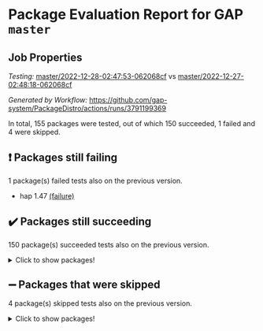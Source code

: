 # Package Evaluation Report for GAP `master`

## Job Properties

*Testing:* [master/2022-12-28-02:47:53-062068cf](https://github.com/gap-system/PackageDistro/blob/data/reports/master/2022-12-28-02:47:53-062068cf) vs [master/2022-12-27-02:48:18-062068cf](https://github.com/gap-system/PackageDistro/blob/data/reports/master/2022-12-27-02:48:18-062068cf)

*Generated by Workflow:* https://github.com/gap-system/PackageDistro/actions/runs/3791199369

In total, 155 packages were tested, out of which 150 succeeded, 1 failed and 4 were skipped.

## :exclamation: Packages still failing

1 package(s) failed tests also on the previous version.
- hap 1.47 [(failure)](https://github.com/gap-system/PackageDistro/actions/runs/3791199369/jobs/6446556965)

## :heavy_check_mark: Packages still succeeding

150 package(s) succeeded tests also on the previous version.
<details><summary>Click to show packages!</summary>

- 4ti2interface 2022.09-01 [(success)](https://github.com/gap-system/PackageDistro/actions/runs/3791199369/jobs/6446552452)
- ace 5.6.1 [(success)](https://github.com/gap-system/PackageDistro/actions/runs/3791199369/jobs/6446552540)
- aclib 1.3.2 [(success)](https://github.com/gap-system/PackageDistro/actions/runs/3791199369/jobs/6446552603)
- agt 0.3 [(success)](https://github.com/gap-system/PackageDistro/actions/runs/3791199369/jobs/6446552682)
- alnuth 3.2.1 [(success)](https://github.com/gap-system/PackageDistro/actions/runs/3791199369/jobs/6446552737)
- anupq 3.2.6 [(success)](https://github.com/gap-system/PackageDistro/actions/runs/3791199369/jobs/6446552775)
- atlasrep 2.1.6 [(success)](https://github.com/gap-system/PackageDistro/actions/runs/3791199369/jobs/6446552839)
- autodoc 2022.10.20 [(success)](https://github.com/gap-system/PackageDistro/actions/runs/3791199369/jobs/6446552908)
- automata 1.15 [(success)](https://github.com/gap-system/PackageDistro/actions/runs/3791199369/jobs/6446552978)
- automgrp 1.3.2 [(success)](https://github.com/gap-system/PackageDistro/actions/runs/3791199369/jobs/6446553025)
- autpgrp 1.11 [(success)](https://github.com/gap-system/PackageDistro/actions/runs/3791199369/jobs/6446553101)
- cap 2022.12-15 [(success)](https://github.com/gap-system/PackageDistro/actions/runs/3791199369/jobs/6446553157)
- caratinterface 2.3.4 [(success)](https://github.com/gap-system/PackageDistro/actions/runs/3791199369/jobs/6446553217)
- cddinterface 2022.11.01 [(success)](https://github.com/gap-system/PackageDistro/actions/runs/3791199369/jobs/6446553295)
- circle 1.6.5 [(success)](https://github.com/gap-system/PackageDistro/actions/runs/3791199369/jobs/6446553340)
- classicpres 1.22 [(success)](https://github.com/gap-system/PackageDistro/actions/runs/3791199369/jobs/6446553386)
- cohomolo 1.6.10 [(success)](https://github.com/gap-system/PackageDistro/actions/runs/3791199369/jobs/6446553442)
- congruence 1.2.4 [(success)](https://github.com/gap-system/PackageDistro/actions/runs/3791199369/jobs/6446553503)
- corelg 1.56 [(success)](https://github.com/gap-system/PackageDistro/actions/runs/3791199369/jobs/6446553554)
- crime 1.6 [(success)](https://github.com/gap-system/PackageDistro/actions/runs/3791199369/jobs/6446553623)
- crisp 1.4.6 [(success)](https://github.com/gap-system/PackageDistro/actions/runs/3791199369/jobs/6446553713)
- crypting 0.10.4 [(success)](https://github.com/gap-system/PackageDistro/actions/runs/3791199369/jobs/6446553799)
- cryst 4.1.25 [(success)](https://github.com/gap-system/PackageDistro/actions/runs/3791199369/jobs/6446553862)
- crystcat 1.1.10 [(success)](https://github.com/gap-system/PackageDistro/actions/runs/3791199369/jobs/6446553953)
- ctbllib 1.3.4 [(success)](https://github.com/gap-system/PackageDistro/actions/runs/3791199369/jobs/6446554026)
- cubefree 1.19 [(success)](https://github.com/gap-system/PackageDistro/actions/runs/3791199369/jobs/6446554120)
- curlinterface 2.3.1 [(success)](https://github.com/gap-system/PackageDistro/actions/runs/3791199369/jobs/6446554207)
- cvec 2.7.6 [(success)](https://github.com/gap-system/PackageDistro/actions/runs/3791199369/jobs/6446554278)
- datastructures 0.3.0 [(success)](https://github.com/gap-system/PackageDistro/actions/runs/3791199369/jobs/6446554355)
- deepthought 1.0.6 [(success)](https://github.com/gap-system/PackageDistro/actions/runs/3791199369/jobs/6446554433)
- design 1.7 [(success)](https://github.com/gap-system/PackageDistro/actions/runs/3791199369/jobs/6446554509)
- difsets 2.3.1 [(success)](https://github.com/gap-system/PackageDistro/actions/runs/3791199369/jobs/6446554596)
- digraphs 1.6.1 [(success)](https://github.com/gap-system/PackageDistro/actions/runs/3791199369/jobs/6446554680)
- edim 1.3.6 [(success)](https://github.com/gap-system/PackageDistro/actions/runs/3791199369/jobs/6446554772)
- example 4.3.2 [(success)](https://github.com/gap-system/PackageDistro/actions/runs/3791199369/jobs/6446554852)
- examplesforhomalg 2022.11-01 [(success)](https://github.com/gap-system/PackageDistro/actions/runs/3791199369/jobs/6446554963)
- factint 1.6.3 [(success)](https://github.com/gap-system/PackageDistro/actions/runs/3791199369/jobs/6446555074)
- ferret 1.0.9 [(success)](https://github.com/gap-system/PackageDistro/actions/runs/3791199369/jobs/6446555191)
- fga 1.4.0 [(success)](https://github.com/gap-system/PackageDistro/actions/runs/3791199369/jobs/6446555305)
- fining 1.5.4 [(success)](https://github.com/gap-system/PackageDistro/actions/runs/3791199369/jobs/6446555398)
- float 1.0.3 [(success)](https://github.com/gap-system/PackageDistro/actions/runs/3791199369/jobs/6446555500)
- format 1.4.3 [(success)](https://github.com/gap-system/PackageDistro/actions/runs/3791199369/jobs/6446555576)
- forms 1.2.9 [(success)](https://github.com/gap-system/PackageDistro/actions/runs/3791199369/jobs/6446555667)
- fplsa 1.2.5 [(success)](https://github.com/gap-system/PackageDistro/actions/runs/3791199369/jobs/6446555761)
- fr 2.4.12 [(success)](https://github.com/gap-system/PackageDistro/actions/runs/3791199369/jobs/6446555865)
- francy 1.2.5 [(success)](https://github.com/gap-system/PackageDistro/actions/runs/3791199369/jobs/6446555961)
- fwtree 1.3 [(success)](https://github.com/gap-system/PackageDistro/actions/runs/3791199369/jobs/6446556052)
- gapdoc 1.6.6 [(success)](https://github.com/gap-system/PackageDistro/actions/runs/3791199369/jobs/6446556143)
- gauss 2022.12-01 [(success)](https://github.com/gap-system/PackageDistro/actions/runs/3791199369/jobs/6446556236)
- gaussforhomalg 2022.08-03 [(success)](https://github.com/gap-system/PackageDistro/actions/runs/3791199369/jobs/6446556302)
- gbnp 1.0.5 [(success)](https://github.com/gap-system/PackageDistro/actions/runs/3791199369/jobs/6446556370)
- generalizedmorphismsforcap 2022.12-01 [(success)](https://github.com/gap-system/PackageDistro/actions/runs/3791199369/jobs/6446556434)
- genss 1.6.8 [(success)](https://github.com/gap-system/PackageDistro/actions/runs/3791199369/jobs/6446556533)
- gradedmodules 2022.09-02 [(success)](https://github.com/gap-system/PackageDistro/actions/runs/3791199369/jobs/6446556589)
- gradedringforhomalg 2022.11-01 [(success)](https://github.com/gap-system/PackageDistro/actions/runs/3791199369/jobs/6446556652)
- grape 4.9.0 [(success)](https://github.com/gap-system/PackageDistro/actions/runs/3791199369/jobs/6446556718)
- groupoids 1.71 [(success)](https://github.com/gap-system/PackageDistro/actions/runs/3791199369/jobs/6446556766)
- grpconst 2.6.3 [(success)](https://github.com/gap-system/PackageDistro/actions/runs/3791199369/jobs/6446556811)
- guarana 0.96.3 [(success)](https://github.com/gap-system/PackageDistro/actions/runs/3791199369/jobs/6446556860)
- guava 3.17 [(success)](https://github.com/gap-system/PackageDistro/actions/runs/3791199369/jobs/6446556908)
- hapcryst 0.1.15 [(success)](https://github.com/gap-system/PackageDistro/actions/runs/3791199369/jobs/6446557014)
- hecke 1.5.3 [(success)](https://github.com/gap-system/PackageDistro/actions/runs/3791199369/jobs/6446557082)
- help 3.5 [(success)](https://github.com/gap-system/PackageDistro/actions/runs/3791199369/jobs/6446557127)
- homalg 2022.12-02 [(success)](https://github.com/gap-system/PackageDistro/actions/runs/3791199369/jobs/6446557182)
- homalgtocas 2022.11-02 [(success)](https://github.com/gap-system/PackageDistro/actions/runs/3791199369/jobs/6446557222)
- idrel 2.44 [(success)](https://github.com/gap-system/PackageDistro/actions/runs/3791199369/jobs/6446557263)
- images 1.3.1 [(success)](https://github.com/gap-system/PackageDistro/actions/runs/3791199369/jobs/6446557311)
- intpic 0.3.0 [(success)](https://github.com/gap-system/PackageDistro/actions/runs/3791199369/jobs/6446557357)
- io 4.8.0 [(success)](https://github.com/gap-system/PackageDistro/actions/runs/3791199369/jobs/6446557407)
- io_forhomalg 2022.11-01 [(success)](https://github.com/gap-system/PackageDistro/actions/runs/3791199369/jobs/6446557461)
- irredsol 1.4.4 [(success)](https://github.com/gap-system/PackageDistro/actions/runs/3791199369/jobs/6446557505)
- json 2.1.1 [(success)](https://github.com/gap-system/PackageDistro/actions/runs/3791199369/jobs/6446557548)
- jupyterkernel 1.4.1 [(success)](https://github.com/gap-system/PackageDistro/actions/runs/3791199369/jobs/6446557595)
- jupyterviz 1.5.6 [(success)](https://github.com/gap-system/PackageDistro/actions/runs/3791199369/jobs/6446557636)
- kan 1.34 [(success)](https://github.com/gap-system/PackageDistro/actions/runs/3791199369/jobs/6446557686)
- kbmag 1.5.10 [(success)](https://github.com/gap-system/PackageDistro/actions/runs/3791199369/jobs/6446557744)
- laguna 3.9.5 [(success)](https://github.com/gap-system/PackageDistro/actions/runs/3791199369/jobs/6446557803)
- liealgdb 2.2.1 [(success)](https://github.com/gap-system/PackageDistro/actions/runs/3791199369/jobs/6446557850)
- liepring 2.8 [(success)](https://github.com/gap-system/PackageDistro/actions/runs/3791199369/jobs/6446557908)
- liering 2.4.2 [(success)](https://github.com/gap-system/PackageDistro/actions/runs/3791199369/jobs/6446557977)
- linearalgebraforcap 2022.12-04 [(success)](https://github.com/gap-system/PackageDistro/actions/runs/3791199369/jobs/6446558045)
- localizeringforhomalg 2022.11-01 [(success)](https://github.com/gap-system/PackageDistro/actions/runs/3791199369/jobs/6446558110)
- loops 3.4.3 [(success)](https://github.com/gap-system/PackageDistro/actions/runs/3791199369/jobs/6446558158)
- lpres 1.0.3 [(success)](https://github.com/gap-system/PackageDistro/actions/runs/3791199369/jobs/6446558201)
- majoranaalgebras 1.5.1 [(success)](https://github.com/gap-system/PackageDistro/actions/runs/3791199369/jobs/6446558250)
- mapclass 1.4.6 [(success)](https://github.com/gap-system/PackageDistro/actions/runs/3791199369/jobs/6446558306)
- matgrp 0.70 [(success)](https://github.com/gap-system/PackageDistro/actions/runs/3791199369/jobs/6446558361)
- matricesforhomalg 2022.12-01 [(success)](https://github.com/gap-system/PackageDistro/actions/runs/3791199369/jobs/6446558429)
- modisom 2.5.3 [(success)](https://github.com/gap-system/PackageDistro/actions/runs/3791199369/jobs/6446558495)
- modulepresentationsforcap 2022.12-01 [(success)](https://github.com/gap-system/PackageDistro/actions/runs/3791199369/jobs/6446558557)
- modules 2022.11-01 [(success)](https://github.com/gap-system/PackageDistro/actions/runs/3791199369/jobs/6446558614)
- monoidalcategories 2022.12-01 [(success)](https://github.com/gap-system/PackageDistro/actions/runs/3791199369/jobs/6446558662)
- nconvex 2022.09-01 [(success)](https://github.com/gap-system/PackageDistro/actions/runs/3791199369/jobs/6446558719)
- nilmat 1.4.2 [(success)](https://github.com/gap-system/PackageDistro/actions/runs/3791199369/jobs/6446558774)
- nock 1.5 [(success)](https://github.com/gap-system/PackageDistro/actions/runs/3791199369/jobs/6446558832)
- normalizinterface 1.3.5 [(success)](https://github.com/gap-system/PackageDistro/actions/runs/3791199369/jobs/6446558881)
- nq 2.5.9 [(success)](https://github.com/gap-system/PackageDistro/actions/runs/3791199369/jobs/6446558935)
- numericalsgps 1.3.1 [(success)](https://github.com/gap-system/PackageDistro/actions/runs/3791199369/jobs/6446558992)
- openmath 11.5.2 [(success)](https://github.com/gap-system/PackageDistro/actions/runs/3791199369/jobs/6446559064)
- orb 4.9.0 [(success)](https://github.com/gap-system/PackageDistro/actions/runs/3791199369/jobs/6446559114)
- packagemanager 1.3.2 [(success)](https://github.com/gap-system/PackageDistro/actions/runs/3791199369/jobs/6446559196)
- patternclass 2.4.3 [(success)](https://github.com/gap-system/PackageDistro/actions/runs/3791199369/jobs/6446559257)
- permut 2.0.4 [(success)](https://github.com/gap-system/PackageDistro/actions/runs/3791199369/jobs/6446559305)
- polenta 1.3.10 [(success)](https://github.com/gap-system/PackageDistro/actions/runs/3791199369/jobs/6446559358)
- polymaking 0.8.6 [(success)](https://github.com/gap-system/PackageDistro/actions/runs/3791199369/jobs/6446559401)
- primgrp 3.4.3 [(success)](https://github.com/gap-system/PackageDistro/actions/runs/3791199369/jobs/6446559447)
- profiling 2.5.2 [(success)](https://github.com/gap-system/PackageDistro/actions/runs/3791199369/jobs/6446559504)
- qpa 1.34 [(success)](https://github.com/gap-system/PackageDistro/actions/runs/3791199369/jobs/6446559558)
- quagroup 1.8.3 [(success)](https://github.com/gap-system/PackageDistro/actions/runs/3791199369/jobs/6446559619)
- radiroot 2.9 [(success)](https://github.com/gap-system/PackageDistro/actions/runs/3791199369/jobs/6446559676)
- rcwa 4.7.1 [(success)](https://github.com/gap-system/PackageDistro/actions/runs/3791199369/jobs/6446559734)
- rds 1.8 [(success)](https://github.com/gap-system/PackageDistro/actions/runs/3791199369/jobs/6446559797)
- recog 1.4.2 [(success)](https://github.com/gap-system/PackageDistro/actions/runs/3791199369/jobs/6446559852)
- repndecomp 1.2.1 [(success)](https://github.com/gap-system/PackageDistro/actions/runs/3791199369/jobs/6446559907)
- repsn 3.1.0 [(success)](https://github.com/gap-system/PackageDistro/actions/runs/3791199369/jobs/6446559970)
- resclasses 4.7.3 [(success)](https://github.com/gap-system/PackageDistro/actions/runs/3791199369/jobs/6446560029)
- ringsforhomalg 2022.11-01 [(success)](https://github.com/gap-system/PackageDistro/actions/runs/3791199369/jobs/6446560091)
- sco 2022.09-01 [(success)](https://github.com/gap-system/PackageDistro/actions/runs/3791199369/jobs/6446560168)
- scscp 2.4.0 [(success)](https://github.com/gap-system/PackageDistro/actions/runs/3791199369/jobs/6446560220)
- semigroups 5.2.0 [(success)](https://github.com/gap-system/PackageDistro/actions/runs/3791199369/jobs/6446560302)
- sglppow 2.3 [(success)](https://github.com/gap-system/PackageDistro/actions/runs/3791199369/jobs/6446560399)
- sgpviz 0.999.5 [(success)](https://github.com/gap-system/PackageDistro/actions/runs/3791199369/jobs/6446560520)
- simpcomp 2.1.14 [(success)](https://github.com/gap-system/PackageDistro/actions/runs/3791199369/jobs/6446560601)
- singular 2022.09.23 [(success)](https://github.com/gap-system/PackageDistro/actions/runs/3791199369/jobs/6446560667)
- sl2reps 1.1 [(success)](https://github.com/gap-system/PackageDistro/actions/runs/3791199369/jobs/6446560743)
- sla 1.5.3 [(success)](https://github.com/gap-system/PackageDistro/actions/runs/3791199369/jobs/6446560803)
- smallgrp 1.5.1 [(success)](https://github.com/gap-system/PackageDistro/actions/runs/3791199369/jobs/6446560867)
- smallsemi 0.6.13 [(success)](https://github.com/gap-system/PackageDistro/actions/runs/3791199369/jobs/6446560921)
- sonata 2.9.6 [(success)](https://github.com/gap-system/PackageDistro/actions/runs/3791199369/jobs/6446560970)
- sophus 1.27 [(success)](https://github.com/gap-system/PackageDistro/actions/runs/3791199369/jobs/6446561025)
- spinsym 1.5.2 [(success)](https://github.com/gap-system/PackageDistro/actions/runs/3791199369/jobs/6446561113)
- standardff 0.9.4 [(success)](https://github.com/gap-system/PackageDistro/actions/runs/3791199369/jobs/6446561177)
- symbcompcc 1.3.2 [(success)](https://github.com/gap-system/PackageDistro/actions/runs/3791199369/jobs/6446561254)
- thelma 1.3 [(success)](https://github.com/gap-system/PackageDistro/actions/runs/3791199369/jobs/6446561326)
- tomlib 1.2.9 [(success)](https://github.com/gap-system/PackageDistro/actions/runs/3791199369/jobs/6446561404)
- toolsforhomalg 2022.12-01 [(success)](https://github.com/gap-system/PackageDistro/actions/runs/3791199369/jobs/6446561486)
- toric 1.9.5 [(success)](https://github.com/gap-system/PackageDistro/actions/runs/3791199369/jobs/6446561614)
- toricvarieties 2022.07.13 [(success)](https://github.com/gap-system/PackageDistro/actions/runs/3791199369/jobs/6446561712)
- transgrp 3.6.3 [(success)](https://github.com/gap-system/PackageDistro/actions/runs/3791199369/jobs/6446561771)
- ugaly 4.0.3 [(success)](https://github.com/gap-system/PackageDistro/actions/runs/3791199369/jobs/6446561841)
- unipot 1.5 [(success)](https://github.com/gap-system/PackageDistro/actions/runs/3791199369/jobs/6446561909)
- unitlib 4.1.0 [(success)](https://github.com/gap-system/PackageDistro/actions/runs/3791199369/jobs/6446561964)
- utils 0.81 [(success)](https://github.com/gap-system/PackageDistro/actions/runs/3791199369/jobs/6446562018)
- uuid 0.7 [(success)](https://github.com/gap-system/PackageDistro/actions/runs/3791199369/jobs/6446562090)
- walrus 0.9991 [(success)](https://github.com/gap-system/PackageDistro/actions/runs/3791199369/jobs/6446562151)
- wedderga 4.10.2 [(success)](https://github.com/gap-system/PackageDistro/actions/runs/3791199369/jobs/6446562218)
- xmod 2.88 [(success)](https://github.com/gap-system/PackageDistro/actions/runs/3791199369/jobs/6446562265)
- xmodalg 1.23 [(success)](https://github.com/gap-system/PackageDistro/actions/runs/3791199369/jobs/6446562336)
- yangbaxter 0.10.2 [(success)](https://github.com/gap-system/PackageDistro/actions/runs/3791199369/jobs/6446562382)
- zeromqinterface 0.14 [(success)](https://github.com/gap-system/PackageDistro/actions/runs/3791199369/jobs/6446562428)
</details>

## :heavy_minus_sign: Packages that were skipped

4 package(s) skipped tests also on the previous version.
<details><summary>Click to show packages!</summary>

- browse 1.8.19 [(skipped)](https://github.com/gap-system/PackageDistro/actions/runs/3791199369/jobs/6446439214)
- itc 1.5.1 [(skipped)](https://github.com/gap-system/PackageDistro/actions/runs/3791199369/jobs/6446439214)
- polycyclic 2.16 [(skipped)](https://github.com/gap-system/PackageDistro/actions/runs/3791199369/jobs/6446439214)
- xgap 4.31 [(skipped)](https://github.com/gap-system/PackageDistro/actions/runs/3791199369/jobs/6446439214)
</details>


